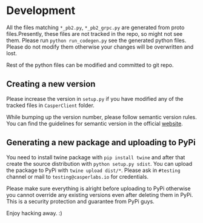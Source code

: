 # Development

All the files matching `*_pb2.py`, `*_pb2_grpc.py` are generated from proto files.Presently, these files are 
not tracked in the repo, so might not see them.  Please run `python run_codegen.py` see the generated python
files.  Please do not modify them otherwise your changes will be overwritten and lost.

Rest of the python files can be modified and committed to git repo.

## Creating a new version

Please increase the version in `setup.py` if you have modified any of the tracked files in `CasperClient` folder.

While bumping up the version number, please follow semantic version rules. You can find the guidelines for semantic
version in the official [website](https://semver.org).

## Generating a new package and uploading to PyPi

You need to install twine package with `pip install twine` and after that create the source distribution with
`python setup.py sdist`. You can upload the package to PyPi with `twine upload dist/*`. Please ask in `#testing`
channel or mail to `testing@casperlabs.io` for credentials.

Please make sure everything is alright before uploading to PyPi otherwise you cannot override any existing versions
even after deleting them in PyPi. This is a security protection and guarantee from PyPi guys.

Enjoy hacking away. :)

